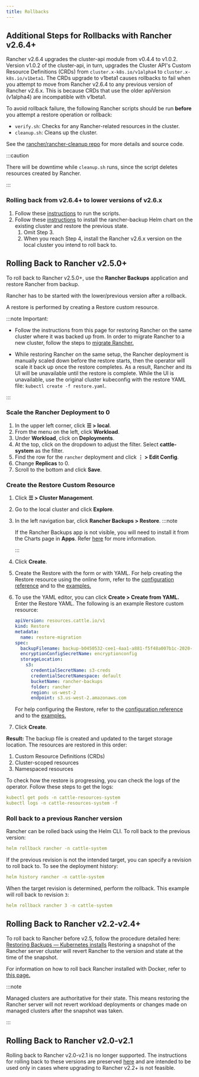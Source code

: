 ```yaml
---
title: Rollbacks
---
```


<head>
  <link rel="canonical" href="https://ranchermanager.docs.rancher.com/getting-started/installation-and-upgrade/install-upgrade-on-a-kubernetes-cluster/rollbacks"/>
</head>

## Additional Steps for Rollbacks with Rancher v2.6.4+

Rancher v2.6.4 upgrades the cluster-api module from v0.4.4 to v1.0.2. Version v1.0.2 of the cluster-api, in turn, upgrades the Cluster API's  Custom Resource Definitions (CRDs) from `cluster.x-k8s.io/v1alpha4` to `cluster.x-k8s.io/v1beta1`. The CRDs upgrade to v1beta1 causes rollbacks to fail when you attempt to move from Rancher v2.6.4 to any previous version of Rancher v2.6.x. This is because CRDs that use the older apiVersion (v1alpha4) are incompatible with v1beta1.

To avoid rollback failure, the following Rancher scripts should be run **before** you attempt a restore operation or rollback:

* `verify.sh`:  Checks for any Rancher-related resources in the cluster.
*  `cleanup.sh`: Cleans up the cluster.

See the [rancher/rancher-cleanup repo](https://github.com/rancher/rancher-cleanup) for more details and source code.

:::caution

 There will be downtime while `cleanup.sh` runs, since the script deletes resources created by Rancher.

:::

### Rolling back from v2.6.4+ to lower versions of v2.6.x

1. Follow these [instructions](https://github.com/rancher/rancher-cleanup/blob/main/README.md) to run the scripts.
1. Follow these [instructions](https://rancher.com/docs/rancher/v2.6/en/backups/migrating-rancher/) to install the rancher-backup Helm chart on the existing cluster and restore the previous state.
    1. Omit Step 3.
    1. When you reach Step 4, install the Rancher v2.6.x version on the local cluster you intend to roll back to.

## Rolling Back to Rancher v2.5.0+

To roll back to Rancher v2.5.0+, use the **Rancher Backups** application and restore Rancher from backup.

Rancher has to be started with the lower/previous version after a rollback.

A restore is performed by creating a Restore custom resource.

:::note Important:

* Follow the instructions from this page for restoring Rancher on the same cluster where it was backed up from. In order to migrate Rancher to a new cluster, follow the steps to [migrate Rancher.](../../../how-to-guides/new-user-guides/backup-restore-and-disaster-recovery/migrate-rancher-to-new-cluster.md)

* While restoring Rancher on the same setup, the Rancher deployment is manually scaled down before the restore starts, then the operator will scale it back up once the restore completes. As a result, Rancher and its UI will be unavailable until the restore is complete. While the UI is unavailable, use the original cluster kubeconfig with the restore YAML file: `kubectl create -f restore.yaml`.

:::

### Scale the Rancher Deployment to 0

1. In the upper left corner, click **☰ > local**.
1. From the menu on the left, click **Workload**.
1. Under **Workload**, click on **Deployments**.
1. At the top, click on the dropdown to adjust the filter. Select **cattle-system** as the filter.
1. Find the row for the `rancher` deployment and click **⋮ > Edit Config**.
1. Change **Replicas** to 0.
1. Scroll to the bottom and click **Save**.

### Create the Restore Custom Resource

1. Click **☰ > Cluster Management**.
1. Go to the local cluster and click **Explore**.
1. In the left navigation bar, click **Rancher Backups > Restore**.
    :::note

    If the Rancher Backups app is not visible, you will need to install it from the Charts page in **Apps**. Refer [here](../../../pages-for-subheaders/helm-charts-in-rancher.md#charts) for more information.

    :::

1. Click **Create**.
1. Create the Restore with the form or with YAML. For help creating the Restore resource using the online form, refer to the [configuration reference](../../../reference-guides/backup-restore-configuration/restore-configuration.md) and to the [examples.](../../../reference-guides/backup-restore-configuration/examples.md)
1. To use the YAML editor, you can click **Create > Create from YAML.** Enter the Restore YAML. The following is an example Restore custom resource:

    ```yaml
    apiVersion: resources.cattle.io/v1
    kind: Restore
    metadata:
      name: restore-migration
    spec:
      backupFilename: backup-b0450532-cee1-4aa1-a881-f5f48a007b1c-2020-09-15T07-27-09Z.tar.gz
      encryptionConfigSecretName: encryptionconfig
      storageLocation:
        s3:
          credentialSecretName: s3-creds
          credentialSecretNamespace: default
          bucketName: rancher-backups
          folder: rancher
          region: us-west-2
          endpoint: s3.us-west-2.amazonaws.com
    ```
    For help configuring the Restore, refer to the [configuration reference](../../../reference-guides/backup-restore-configuration/restore-configuration.md) and to the [examples.](../../../reference-guides/backup-restore-configuration/examples.md)

1. Click **Create**.

**Result:** The backup file is created and updated to the target storage location. The resources are restored in this order:

1. Custom Resource Definitions (CRDs)
2. Cluster-scoped resources
3. Namespaced resources

To check how the restore is progressing, you can check the logs of the operator. Follow these steps to get the logs:

```yaml
kubectl get pods -n cattle-resources-system
kubectl logs -n cattle-resources-system -f
```

### Roll back to a previous Rancher version

Rancher can be rolled back using the Helm CLI. To roll back to the previous version:

```yaml
helm rollback rancher -n cattle-system
```

If the previous revision is not the intended target, you can specify a revision to roll back to. To see the deployment history:

```yaml
helm history rancher -n cattle-system
```

When the target revision is determined, perform the rollback. This example will roll back to revision `3`:

```yaml
helm rollback rancher 3 -n cattle-system
```

## Rolling Back to Rancher v2.2-v2.4+

To roll back to Rancher before v2.5, follow the procedure detailed here: [Restoring Backups — Kubernetes installs](/versioned_docs/version-2.0-2.4/how-to-guides/new-user-guides/backup-restore-and-disaster-recovery/restore-rancher-launched-kubernetes-clusters-from-backup.md) Restoring a snapshot of the Rancher server cluster will revert Rancher to the version and state at the time of the snapshot.

For information on how to roll back Rancher installed with Docker, refer to [this page.](../other-installation-methods/rancher-on-a-single-node-with-docker/roll-back-docker-installed-rancher.md)

:::note

Managed clusters are authoritative for their state. This means restoring the Rancher server will not revert workload deployments or changes made on managed clusters after the snapshot was taken.

:::

## Rolling Back to Rancher v2.0-v2.1

Rolling back to Rancher v2.0-v2.1 is no longer supported. The instructions for rolling back to these versions are preserved [here](/versioned_docs/version-2.0-2.4/how-to-guides/new-user-guides/backup-restore-and-disaster-recovery/restore-rancher-launched-kubernetes-clusters-from-backup/roll-back-to-v2.0-v2.1.md) and are intended to be used only in cases where upgrading to Rancher v2.2+ is not feasible.
